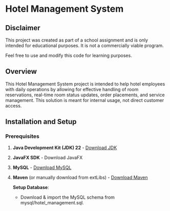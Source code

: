 # Hotel Management System

## Disclaimer
This project was created as part of a school assignment and is only intended for educational purposes. It is not a commercially viable program.

Feel free to use and modify this code for learning purposes.

## Overview
This Hotel Management System project is intended to help hotel employees with daily operations by allowing for effective handling of room reservations, real-time room status updates, order placements, and service management. This solution is meant for internal usage, not direct customer access.

## Installation and Setup
### Prerequisites

1. **Java Development Kit (JDK) 22** - [Download JDK](https://www.oracle.com/java/technologies/javase-jdk11-downloads.html)
2. **JavaFX SDK** - Download JavaFX
3. **MySQL** - [Download MySQL](https://dev.mysql.com/downloads/)
4. **Maven** (or manually download from extLibs) - [Download Maven](https://maven.apache.org/download.cgi)

   **Setup Database**:
    
    - Download & import the MySQL schema from mysql/hotel_management.sql.
